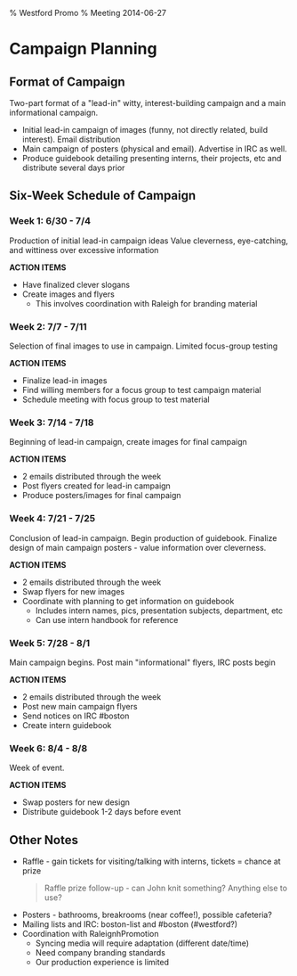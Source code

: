 % Westford Promo
% Meeting 2014-06-27

# Campaign Planning

## Format of Campaign

Two-part format of a "lead-in" witty, interest-building campaign and a main informational campaign.
- Initial lead-in campaign of images (funny, not directly related, build interest). Email distribution
- Main campaign of posters (physical and email). Advertise in IRC as well.
- Produce guidebook detailing presenting interns, their projects, etc and distribute several days prior

## Six-Week Schedule of Campaign

### Week 1: 6/30 - 7/4

Production of initial lead-in campaign ideas
Value cleverness, eye-catching, and wittiness over excessive information

**ACTION ITEMS**
- Have finalized clever slogans
- Create images and flyers
    * This involves coordination with Raleigh for branding material

### Week 2: 7/7 - 7/11

Selection of final images to use in campaign.  Limited focus-group testing

**ACTION ITEMS**
- Finalize lead-in images
- Find willing members for a focus group to test campaign material
- Schedule meeting with focus group to test material

### Week 3: 7/14 - 7/18

Beginning of lead-in campaign, create images for final campaign

**ACTION ITEMS**
- 2 emails distributed through the week
- Post flyers created for lead-in campaign
- Produce posters/images for final campaign

### Week 4: 7/21 - 7/25

Conclusion of lead-in campaign.  Begin production of guidebook.
Finalize design of main campaign posters - value information over cleverness.

**ACTION ITEMS**
- 2 emails distributed through the week
- Swap flyers for new images
- Coordinate with planning to get information on guidebook
    * Includes intern names, pics, presentation subjects, department, etc
    * Can use intern handbook for reference

### Week 5: 7/28 - 8/1

Main campaign begins.  Post main "informational" flyers, IRC posts begin

**ACTION ITEMS**
- 2 emails distributed through the week
- Post new main campaign flyers
- Send notices on IRC #boston
- Create intern guidebook

### Week 6: 8/4 - 8/8

Week of event.

**ACTION ITEMS**
- Swap posters for new design
- Distribute guidebook 1-2 days before event

## Other Notes

- Raffle - gain tickets for visiting/talking with interns, tickets = chance at prize
  > Raffle prize follow-up - can John knit something?  Anything else to use?
- Posters - bathrooms, breakrooms (near coffee!), possible cafeteria?
- Mailing lists and IRC: boston-list and #boston (#westford?)
- Coordination with RaleignhPromotion
    * Syncing media will require adaptation (different date/time)
    * Need company branding standards
    * Our production experience is limited

